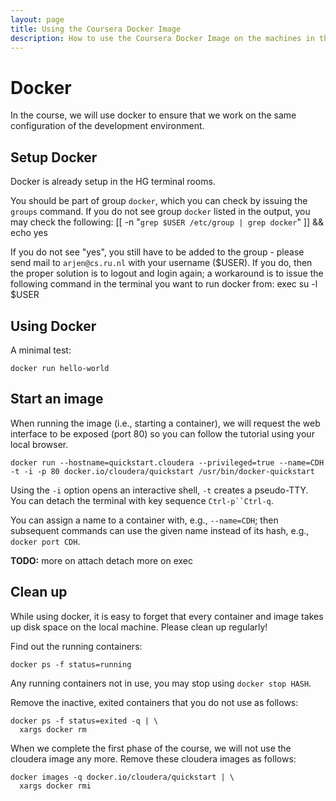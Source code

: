 ```yaml
---
layout: page
title: Using the Coursera Docker Image
description: How to use the Coursera Docker Image on the machines in the Huygens terminal rooms
---
```


# Docker

In the course, we will use docker to ensure that we work on the same configuration of the development environment.

## Setup Docker

Docker is already setup in the HG terminal rooms.

You should be part of group `docker`, which you can check by issuing the `groups` command.
If you do not see group `docker` listed in the output, you may check the following:
    [[ -n "`grep $USER /etc/group | grep docker`" ]] && echo yes

If you do not see "yes", you still have to be added to the group - please send mail to `arjen@cs.ru.nl` with your username ($USER).
If you do, then the proper solution is to logout and login again; 
a workaround is to issue the following command in the terminal you want to run docker from:
    exec su -l $USER

## Using Docker

A minimal test:

    docker run hello-world

## Start an image

When running the image (i.e., starting a container), we will request the web interface to be exposed (port 80) so you can follow the tutorial using your local browser.

    docker run --hostname=quickstart.cloudera --privileged=true --name=CDH -t -i -p 80 docker.io/cloudera/quickstart /usr/bin/docker-quickstart

Using the `-i` option opens an interactive shell, `-t` creates a pseudo-TTY. 
You can detach the terminal with key sequence `Ctrl-p``Ctrl-q`.

You can assign a name to a container with, e.g., `--name=CDH`; then subsequent commands can use the given name instead of its hash, e.g., `docker port CDH`.

**TODO:** 
more on attach detach
more on exec

## Clean up

While using docker, it is easy to forget that every container and image takes up disk space on the local machine. Please clean up regularly!

Find out the running containers:

    docker ps -f status=running

Any running containers not in use, you may stop using `docker stop HASH`.

Remove the inactive, exited containers that you do not use as follows:

    docker ps -f status=exited -q | \
      xargs docker rm

When we complete the first phase of the course, we will not use the cloudera image any more.
Remove these cloudera images as follows:

    docker images -q docker.io/cloudera/quickstart | \
      xargs docker rmi

